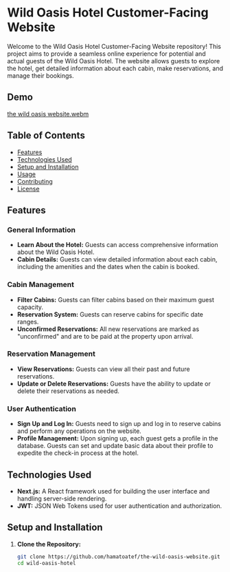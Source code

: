 # Wild Oasis Hotel Customer-Facing Website

Welcome to the Wild Oasis Hotel Customer-Facing Website repository! This project aims to provide a seamless online experience for potential and actual guests of the Wild Oasis Hotel. The website allows guests to explore the hotel, get detailed information about each cabin, make reservations, and manage their bookings.

## Demo 
[the wild oasis website.webm](https://github.com/hamatoatef/the-wild-oasis-website/assets/88297240/1f88df65-19d9-4df7-bada-3609b4d9fb8d)


## Table of Contents

- [Features](#features)
- [Technologies Used](#technologies-used)
- [Setup and Installation](#setup-and-installation)
- [Usage](#usage)
- [Contributing](#contributing)
- [License](#license)

## Features

### General Information
- **Learn About the Hotel:** Guests can access comprehensive information about the Wild Oasis Hotel.
- **Cabin Details:** Guests can view detailed information about each cabin, including the amenities and the dates when the cabin is booked.

### Cabin Management
- **Filter Cabins:** Guests can filter cabins based on their maximum guest capacity.
- **Reservation System:** Guests can reserve cabins for specific date ranges.
- **Unconfirmed Reservations:** All new reservations are marked as "unconfirmed" and are to be paid at the property upon arrival.

### Reservation Management
- **View Reservations:** Guests can view all their past and future reservations.
- **Update or Delete Reservations:** Guests have the ability to update or delete their reservations as needed.

### User Authentication
- **Sign Up and Log In:** Guests need to sign up and log in to reserve cabins and perform any operations on the website.
- **Profile Management:** Upon signing up, each guest gets a profile in the database. Guests can set and update basic data about their profile to expedite the check-in process at the hotel.

## Technologies Used

- **Next.js:** A React framework used for building the user interface and handling server-side rendering.
- **JWT:** JSON Web Tokens used for user authentication and authorization.

## Setup and Installation

1. **Clone the Repository:**
   ```bash
   git clone https://github.com/hamatoatef/the-wild-oasis-website.git
   cd wild-oasis-hotel
